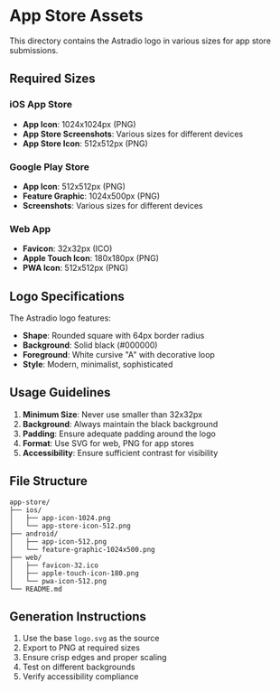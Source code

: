 # App Store Assets

This directory contains the Astradio logo in various sizes for app store submissions.

## Required Sizes

### iOS App Store
- **App Icon**: 1024x1024px (PNG)
- **App Store Screenshots**: Various sizes for different devices
- **App Store Icon**: 512x512px (PNG)

### Google Play Store
- **App Icon**: 512x512px (PNG)
- **Feature Graphic**: 1024x500px (PNG)
- **Screenshots**: Various sizes for different devices

### Web App
- **Favicon**: 32x32px (ICO)
- **Apple Touch Icon**: 180x180px (PNG)
- **PWA Icon**: 512x512px (PNG)

## Logo Specifications

The Astradio logo features:
- **Shape**: Rounded square with 64px border radius
- **Background**: Solid black (#000000)
- **Foreground**: White cursive "A" with decorative loop
- **Style**: Modern, minimalist, sophisticated

## Usage Guidelines

1. **Minimum Size**: Never use smaller than 32x32px
2. **Background**: Always maintain the black background
3. **Padding**: Ensure adequate padding around the logo
4. **Format**: Use SVG for web, PNG for app stores
5. **Accessibility**: Ensure sufficient contrast for visibility

## File Structure

```
app-store/
├── ios/
│   ├── app-icon-1024.png
│   └── app-store-icon-512.png
├── android/
│   ├── app-icon-512.png
│   └── feature-graphic-1024x500.png
├── web/
│   ├── favicon-32.ico
│   ├── apple-touch-icon-180.png
│   └── pwa-icon-512.png
└── README.md
```

## Generation Instructions

1. Use the base `logo.svg` as the source
2. Export to PNG at required sizes
3. Ensure crisp edges and proper scaling
4. Test on different backgrounds
5. Verify accessibility compliance 